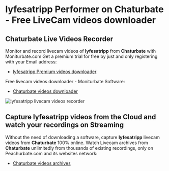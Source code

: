 # lyfesatripp Performer on Chaturbate - Free LiveCam videos downloader

## Chaturbate Live Videos Recorder

Monitor and record livecam videos of **lyfesatripp** from **Chaturbate** with Moniturbate.com
Get a premium trial for free by just and only registering with your Email address:
* [lyfesatripp Premium videos downloader](https://moniturbate.com/request-demo-licence-key.html)

Free livecam videos downloader - Moniturbate Software:
* [Chaturbate videos downloader](https://moniturbate.com/moniturbate-download-software.html)

![lyfesatripp livecam videos recorder](https://peachurnet.com/templates/moniturbate-software.png)


## Capture lyfesatripp videos from the Cloud and watch your recordings on Streaming

Without the need of downloading a software, capture **lyfesatripp** livecam videos from **Chaturbate** 100% online.
Watch Livecam archives from **Chaturbate** unlimitedly from thousands of existing recordings, only on Peachurbate.com and its websites network:
* [Chaturbate videos archives](https://peachurnet.com/)